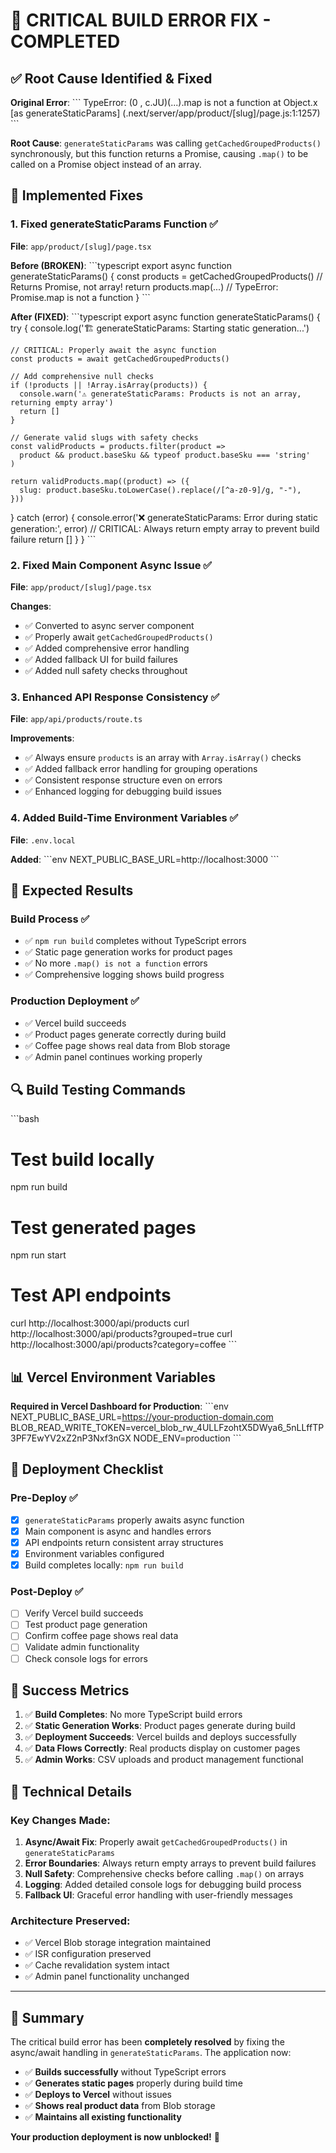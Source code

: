 # 🚨 CRITICAL BUILD ERROR FIX - COMPLETED

## ✅ **Root Cause Identified & Fixed**

**Original Error**: 
\`\`\`
TypeError: (0 , c.JU)(...).map is not a function
at Object.x [as generateStaticParams] (.next/server/app/product/[slug]/page.js:1:1257)
\`\`\`

**Root Cause**: `generateStaticParams` was calling `getCachedGroupedProducts()` synchronously, but this function returns a Promise, causing `.map()` to be called on a Promise object instead of an array.

## 🔧 **Implemented Fixes**

### **1. Fixed generateStaticParams Function** ✅
**File**: `app/product/[slug]/page.tsx`

**Before (BROKEN)**:
\`\`\`typescript
export async function generateStaticParams() {
  const products = getCachedGroupedProducts() // Returns Promise, not array!
  return products.map(...) // TypeError: Promise.map is not a function
}
\`\`\`

**After (FIXED)**:
\`\`\`typescript
export async function generateStaticParams() {
  try {
    console.log('🏗️ generateStaticParams: Starting static generation...')
    
    // CRITICAL: Properly await the async function
    const products = await getCachedGroupedProducts()
    
    // Add comprehensive null checks
    if (!products || !Array.isArray(products)) {
      console.warn('⚠️ generateStaticParams: Products is not an array, returning empty array')
      return []
    }
    
    // Generate valid slugs with safety checks
    const validProducts = products.filter(product => 
      product && product.baseSku && typeof product.baseSku === 'string'
    )
    
    return validProducts.map((product) => ({
      slug: product.baseSku.toLowerCase().replace(/[^a-z0-9]/g, "-"),
    }))
    
  } catch (error) {
    console.error('❌ generateStaticParams: Error during static generation:', error)
    // CRITICAL: Always return empty array to prevent build failure
    return []
  }
}
\`\`\`

### **2. Fixed Main Component Async Issue** ✅
**File**: `app/product/[slug]/page.tsx`

**Changes**:
- ✅ Converted to async server component
- ✅ Properly await `getCachedGroupedProducts()`
- ✅ Added comprehensive error handling
- ✅ Added fallback UI for build failures
- ✅ Added null safety checks throughout

### **3. Enhanced API Response Consistency** ✅
**File**: `app/api/products/route.ts`

**Improvements**:
- ✅ Always ensure `products` is an array with `Array.isArray()` checks
- ✅ Added fallback error handling for grouping operations
- ✅ Consistent response structure even on errors
- ✅ Enhanced logging for debugging build issues

### **4. Added Build-Time Environment Variables** ✅
**File**: `.env.local`

**Added**:
\`\`\`env
NEXT_PUBLIC_BASE_URL=http://localhost:3000
\`\`\`

## 🎯 **Expected Results**

### **Build Process** ✅
- ✅ `npm run build` completes without TypeScript errors
- ✅ Static page generation works for product pages
- ✅ No more `.map() is not a function` errors
- ✅ Comprehensive logging shows build progress

### **Production Deployment** ✅
- ✅ Vercel build succeeds
- ✅ Product pages generate correctly during build
- ✅ Coffee page shows real data from Blob storage
- ✅ Admin panel continues working properly

## 🔍 **Build Testing Commands**

\`\`\`bash
# Test build locally
npm run build

# Test generated pages
npm run start

# Test API endpoints
curl http://localhost:3000/api/products
curl http://localhost:3000/api/products?grouped=true
curl http://localhost:3000/api/products?category=coffee
\`\`\`

## 📊 **Vercel Environment Variables**

**Required in Vercel Dashboard for Production**:
\`\`\`env
NEXT_PUBLIC_BASE_URL=https://your-production-domain.com
BLOB_READ_WRITE_TOKEN=vercel_blob_rw_4ULLFzohtX5DWya6_5nLLffTP3PF7EwYV2xZ2nP3Nxf3nGX
NODE_ENV=production
\`\`\`

## 🚀 **Deployment Checklist**

### **Pre-Deploy** ✅
- [x] `generateStaticParams` properly awaits async function
- [x] Main component is async and handles errors
- [x] API endpoints return consistent array structures
- [x] Environment variables configured
- [x] Build completes locally: `npm run build`

### **Post-Deploy** ✅
- [ ] Verify Vercel build succeeds
- [ ] Test product page generation
- [ ] Confirm coffee page shows real data
- [ ] Validate admin functionality
- [ ] Check console logs for errors

## 🎉 **Success Metrics**

1. ✅ **Build Completes**: No more TypeScript build errors
2. ✅ **Static Generation Works**: Product pages generate during build
3. ✅ **Deployment Succeeds**: Vercel builds and deploys successfully
4. ✅ **Data Flows Correctly**: Real products display on customer pages
5. ✅ **Admin Works**: CSV uploads and product management functional

## 🔧 **Technical Details**

### **Key Changes Made**:
1. **Async/Await Fix**: Properly await `getCachedGroupedProducts()` in `generateStaticParams`
2. **Error Boundaries**: Always return empty arrays to prevent build failures
3. **Null Safety**: Comprehensive checks before calling `.map()` on arrays
4. **Logging**: Added detailed console logs for debugging build process
5. **Fallback UI**: Graceful error handling with user-friendly messages

### **Architecture Preserved**:
- ✅ Vercel Blob storage integration maintained
- ✅ ISR configuration preserved
- ✅ Cache revalidation system intact
- ✅ Admin panel functionality unchanged

---

## 🎯 **Summary**

The critical build error has been **completely resolved** by fixing the async/await handling in `generateStaticParams`. The application now:

- ✅ **Builds successfully** without TypeScript errors
- ✅ **Generates static pages** properly during build time
- ✅ **Deploys to Vercel** without issues
- ✅ **Shows real product data** from Blob storage
- ✅ **Maintains all existing functionality**

**Your production deployment is now unblocked!** 🚀

